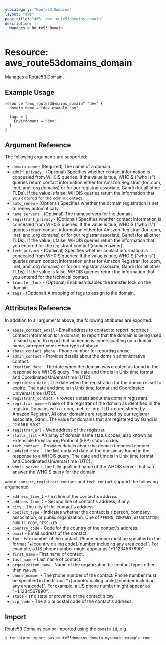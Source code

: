```yaml
---
subcategory: "Route53 Domains"
layout: "aws"
page_title: "AWS: aws_route53domains_domain"
description: |-
  Manages a Route53 Domain
---
```


# Resource: aws_route53domains_domain

Manages a Route53 Domain.

## Example Usage

```hcl
resource "aws_route53domains_domain" "dev" {
  domain_name = "dev.example.com"

  tags = {
    Environment = "dev"
  }
}
```

## Argument Reference

The following arguments are supported:

* `domain_name` - (Required) The name of a domain.
* `admin_privacy` - (Optional) Specifies whether contact information is concealed from WHOIS queries. If the value is true, WHOIS ("who is") queries return contact information either for Amazon Registrar (for .com, .net, and .org domains) or for our registrar associate, Gandi (for all other TLDs). If the value is false, WHOIS queries return the information that you entered for the admin contact.
* `auto_renew` - (Optional) Specifies whether the domain registration is set to renew automatically.
* `name_servers` - (Optional) The nameservers for the domain.
* `registrant_privacy` - (Optional) Specifies whether contact information is concealed from WHOIS queries. If the value is true, WHOIS ("who is") queries return contact information either for Amazon Registrar (for .com, .net, and .org domains) or for our registrar associate, Gandi (for all other TLDs). If the value is false, WHOIS queries return the information that you entered for the registrant contact (domain owner).
* `tech_privacy` - (Optional) Specifies whether contact information is concealed from WHOIS queries. If the value is true, WHOIS ("who is") queries return contact information either for Amazon Registrar (for .com, .net, and .org domains) or for our registrar associate, Gandi (for all other TLDs). If the value is false, WHOIS queries return the information that you entered for the technical contact.
* `transfer_lock` - (Optional) Enables/disables the transfer lock on the domain.
* `tags` - (Optional) A mapping of tags to assign to the domain.

## Attributes Reference

In addition to all arguments above, the following attributes are exported:

* `abuse_contact_email` - Email address to contact to report incorrect contact information for a domain, to report that the domain is being used to send spam, to report that someone is cybersquatting on a domain name, or report some other type of abuse.
* `abuse_contact_phone` - Phone number for reporting abuse.
* `admin_contact` - Provides details about the domain administrative contact.
* `creation_date` - The date when the domain was created as found in the response to a WHOIS query. The date and time is in Unix time format and Coordinated Universal time (UTC).
* `expiration_date` - The date when the registration for the domain is set to expire. The date and time is in Unix time format and Coordinated Universal time (UTC).
* `registrant_contact` - Provides details about the domain registrant.
* `registrar_name` - Name of the registrar of the domain as identified in the registry. Domains with a .com, .net, or .org TLD are registered by Amazon Registrar. All other domains are registered by our registrar associate, Gandi. The value for domains that are registered by Gandi is "GANDI SAS".
* `registrar_url` - Web address of the registrar.
* `status_list` - An array of domain name status codes, also known as Extensible Provisioning Protocol (EPP) status codes.
* `tech_contact` - Provides details about the domain technical contact.
* `updated_date` - The last updated date of the domain as found in the response to a WHOIS query. The date and time is in Unix time format and Coordinated Universal time (UTC).
* `whois_server` - The fully qualified name of the WHOIS server that can answer the WHOIS query for the domain.

`admin_contact`, `registrant_contact` and `tech_contact` support the following arguments:

* `address_line_1` - First line of the contact's address.
* `address_line_2` - Second line of contact's address, if any.
* `city` - The city of the contact's address.
* `contact_type` - Indicates whether the contact is a person, company, association, or public organization. One of `PERSON`, `COMPANY`, `ASSOCIATION`, `PUBLIC_BODY`, `RESELLER`
* `country_code` - Code for the country of the contact's address.
* `email` - Email address of the contact.
* `fax` - Fax number of the contact. Phone number must be specified in the format "+[country dialing code].[number including any area code]". For example, a US phone number might appear as "+1.1234567890".
* `first_name` - First name of contact.
* `last_name` - Last name of contact.
* `organization_name` - Name of the organization for contact types other than `PERSON`.
* `phone_number` - The phone number of the contact. Phone number must be specified in the format "+[country dialing code].[number including any area code]". For example, a US phone number might appear as "+1.1234567890".
* `state` - The state or province of the contact's city.
* `zip_code` - The zip or postal code of the contact's address.


## Import

Route53 Domains can be imported using the `domain id`, e.g.

```
$ terraform import aws_route53domains_domain.mydomain example.com
```
